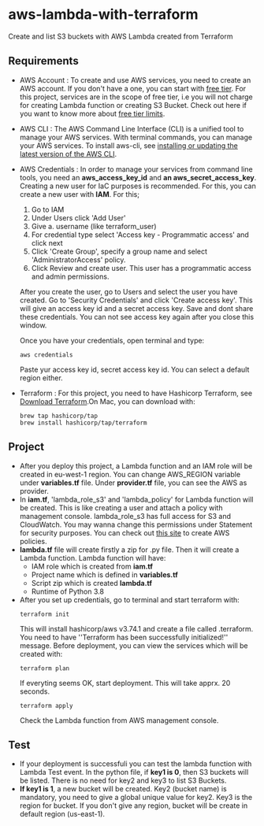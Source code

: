# aws-lambda-with-terraform
Create and list S3 buckets with AWS Lambda created from Terraform

## Requirements
- AWS Account : To create and use AWS services, you need to create an AWS account. If you don't have a one, you can start with [free tier](https://aws.amazon.com/free/?trk=ps_a134p000003yLUxAAM&trkCampaign=acq_paid_search_brand&sc_channel=PS&sc_campaign=acquisition_TR&sc_publisher=Google&sc_category=Core&sc_country=TR&sc_geo=EMEA&sc_outcome=acq&sc_detail=aws%20free%20tier&sc_content=Account_e&sc_segment=444593201013&sc_medium=ACQ-P|PS-GO|Brand|Desktop|SU|AWS|Core|TR|EN|Text&s_kwcid=AL!4422!3!444593201013!e!!g!!aws%20free%20tier&ef_id=CjwKCAiA6Y2QBhAtEiwAGHybPYSOT3kQVI41nmHzbyFVm1idt1Sjxa7UhajbSQ9HqkHcgQ08EBvl8RoCuIEQAvD_BwE:G:s&s_kwcid=AL!4422!3!444593201013!e!!g!!aws%20free%20tier&all-free-tier.sort-by=item.additionalFields.SortRank&all-free-tier.sort-order=asc&awsf.Free%20Tier%20Types=*all&awsf.Free%20Tier%20Categories=*all). For this project, services are in the scope of free tier, i.e you will not charge for creating Lambda function or creating S3 Bucket. Check out here if you want to know more about [free tier limits](https://aws.amazon.com/free/?all-free-tier.sort-by=item.additionalFields.SortRank&all-free-tier.sort-order=asc&awsf.Free%20Tier%20Types=*all&awsf.Free%20Tier%20Categories=*all).
- AWS CLI : The AWS Command Line Interface (CLI) is a unified tool to manage your AWS services. With terminal commands, you can manage your AWS services. To install aws-cli, see [installing or updating the latest version of the AWS CLI](https://docs.aws.amazon.com/cli/latest/userguide/getting-started-install.html). 
- AWS Credentials : In order to manage your services from command line tools, you need an **aws_access_key_id** and **an aws_secret_access_key**. Creating a new user for IaC purposes is recommended. For this, you can create a new user with **IAM**. For this;
  1. Go to IAM
  2. Under Users click 'Add User'
  3. Give a. username (like terraform_user)
  4. For credential type select 'Access key - Programmatic access' and click next
  5. Click 'Create Group', specify a group name and select 'AdministratorAccess' policy. 
  6. Click Review and create user. This user has a programmatic access and admin permissions.
  
  After you create the user, go to Users and select the user you have created. Go to 'Security Credentials' and click 'Create access key'. This will give an    access   key id and a secret access key. Save and dont share these credentials. You can not see access key again after you close this window. 
  
  Once you have your credentials, open terminal and type:
  ```
  aws credentials
  ```
  Paste yur access key id, secret access key id. You can select a default region either.
- Terraform : For this project, you need to have Hashicorp Terraform, see [Download Terraform](https://www.terraform.io/downloads).On Mac, you can download with:
  ```
  brew tap hashicorp/tap
  brew install hashicorp/tap/terraform
  ```
## Project
- After you deploy this project, a Lambda function and an IAM role will be created in eu-west-1 region. You can change AWS_REGION variable under **variables.tf** file. Under **provider.tf** file, you can see the AWS as provider. 
- In **iam.tf**, 'lambda_role_s3' and 'lambda_policy' for Lambda function will be created. This is like creating a user and attach a policy with management console. lambda_role_s3 has full access for S3 and CloudWatch. You may wanna change this permissions under Statement for security purposes. You can check out [this site](https://awspolicygen.s3.amazonaws.com/policygen.html) to create AWS policies. 
- **lambda.tf** file will create firstly a zip for .py file. Then it will create a Lambda function. Lambda function will have:
  - IAM role which is created from **iam.tf**
  - Project name which is defined in **variables.tf**
  - Script zip which is created **lambda.tf**
  - Runtime of Python 3.8
- After you set up credentials, go to terminal and start terraform with:
  ```
  terraform init
  ```
  This will install hashicorp/aws v3.74.1 and create a file called .terraform. You need to have ''Terraform has been successfully initialized!'' message.
  Before deployment, you can view the services which will be created with:
  ```
  terraform plan
  ```
  If everyting seems OK, start deployment. This will take apprx. 20 seconds.
  ```
  terraform apply
  ```
  Check the Lambda function from AWS management console. 
## Test

- If your deployment is successfuli you can test the lambda function with Lambda Test event. In the python file, if **key1 is 0**, then S3 buckets will be listed. There is no need for key2 and key3 to list S3 Buckets.
- **If key1 is 1**, a new bucket will be created. Key2 (bucket name) is mandatory, you need to give a global unique value for key2. Key3 is the region for bucket. If you don't give any region, bucket will be create in default region (us-east-1).
